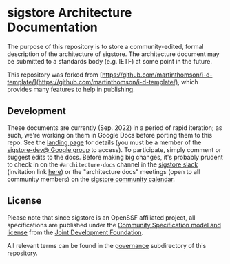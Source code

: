 # sigstore Architecture Documentation

The purpose of this repository is to store a community-edited, formal description of the architecture of sigstore. The architecture document may be submitted to a standards body (e.g. IETF) at some point in the future.

This repository was forked from [https://github.com/martinthomson/i-d-template/](https://github.com/martinthomson/i-d-template/), which provides many features to help in publishing.

## Development

These documents are currently (Sep. 2022) in a period of rapid iteration; as such, we're working on them in Google Docs before porting them to this repo. See the [landing page](https://docs.google.com/document/d/1-OccxmZwkZZItrfOnO3RP8gku6nRbtJpth1mSW3U1Cc/edit) for details (you must be a member of the [sigstore-dev@ Google group](https://groups.google.com/g/sigstore-dev) to access). To participate, simply comment or suggest edits to the docs. Before making big changes, it's probably prudent to check in on the `#architecture-docs` channel in the [sigstore slack](https://sigstore.slack.com/) (invitation link [here](https://links.sigstore.dev/slack-invite)) or the "architecture docs" meetings (open to all community members) on the [sigstore community calendar](https://calendar.google.com/calendar/u/0?cid=ZnE0a2dvbTJjZTQzaG5jbmJjZmphMmNrMjBAZ3JvdXAuY2FsZW5kYXIuZ29vZ2xlLmNvbQ).

## License

Please note that since sigstore is an OpenSSF affiliated project, all specifications are published under the [Community Specification model and license](https://github.com/CommunitySpecification/1.0) from the [Joint Development Foundation](https://www.jointdevelopment.org).

All relevant terms can be found in the [governance](https://github.com/sigstore/architecture-docs/tree/main/governance) subdirectory of this repository.
